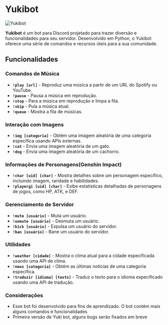 # Yukibot

![Yukibot](https://img.shields.io/badge/Yukibot-%E2%9C%94-green)

**Yukibot** é um bot para Discord projetado para trazer diversão e funcionalidades para seu servidor. Desenvolvido em Python, o Yukibot oferece uma série de comandos e recursos úteis para a sua comunidade.

## Funcionalidades

### Comandos de Música
- **`!play [url]`** - Reproduz uma música a partir de um URL do Spotify ou YouTube.
- **`!pause`** - Pausa a música em reprodução.
- **`!stop`** - Para a música em reprodução e limpa a fila.
- **`!skip`** - Pula a música atual.
- **`!queue`** - Mostra a fila de músicas.

### Interação com Imagens
- **`!img [categoria]`** - Obtém uma imagem aleatória de uma categoria específica usando APIs externas.
- **`!cat`** - Envia uma imagem aleatória de um gato.
- **`!dog`** - Envia uma imagem aleatória de um cachorro.

### Informações de Personagens(Genshin Impact)
- **`!char [uid] [char]`** - Mostra detalhes sobre um personagem específico, incluindo imagem, raridade e habilidades.
- **`!playergi [uid] [char]`** - Exibe estatísticas detalhadas de personagens de jogos, como HP, ATK, e DEF.

### Gerenciamento de Servidor
- **`!mute [usuário]`** - Muta um usuário.
- **`!unmute [usuário]`** - Desmuta um usuário.
- **`!kick [usuário]`** - Expulsa um usuário do servidor.
- **`!ban [usuário]`** - Bane um usuário do servidor.

### Utilidades
- **`!weather [cidade]`** - Mostra o clima atual para a cidade especificada usando uma API de clima.
- **`!news [categoria]`** - Obtém as últimas notícias de uma categoria específica.
- **`!traduzir [idioma] [texto]`** - Traduz o texto para o idioma especificado usando uma API de tradução.



### Considerações
* Esse bot foi desenvolvido para fins de aprendizado. O bot contém mais alguns comandos e funcionalidades
* Primeira versão de Yuki bot, alguns bugs serão fixados em breve
